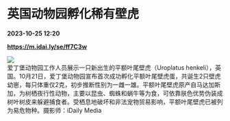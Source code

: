 # 英国动物园孵化稀有壁虎

**2023-10-25 12:20**

**https://m.idai.ly/se/ff7C3w**

![](http://pic.yupoo.com/fotomag/8ed1c608/03f33ba5.jpg)  
爱丁堡动物园工作人员展示一只新出生的平额叶尾壁虎（Uroplatus henkeli），英国。10月21日，爱丁堡动物园宣布首次成功孵化平额叶尾壁虎蛋，共诞生2只壁虎幼崽，每只体重仅2克，初步推断性别为一雌一雄。平额叶尾壁虎原产自马达加斯加，为树栖夜行性动物，主要以昆虫、蜘蛛和蜗牛等为食，可依靠肤色优势伪装成树叶树皮来躲避捕食者。受栖息地破坏和非法宠物贸易影响，平额叶尾壁虎已被列为易危物种。摄影师：iDaily Media